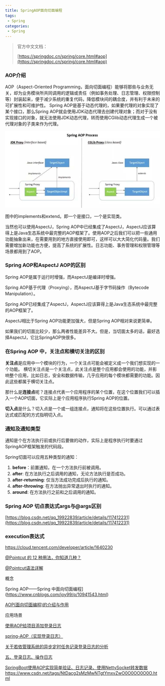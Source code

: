 ```yaml
---
title: SpringAOP面向切面编程
tags:
 - Spring
categories: 
 - Spring
---
```




> 官方中文文档：
>
> [https://springdoc.cn/spring/core.html#aop](https://springdoc.cn/spring/core.html#aop)



### AOP介绍

AOP（Aspect-Oriented Programming，面向切面编程）能够将那些与业务无关，却为业务模块所共同调用的逻辑或责任（例如事务处理、日志管理、权限控制等）封装起来，便于减少系统的重复代码，降低模块间的耦合度，并有利于未来的可扩展性和可维护性。
Spring AOP是基于动态代理的，如果要代理的对象实现了某个接口，那么Spring AOP就会使用JDK动态代理去创建代理对象；而对于没有实现接口的对象，就无法使用JDK动态代理，转而使用CGlib动态代理生成一个被代理对象的子类来作为代理。

![image-20231113170949925](Spring面向切面编程.assets/image-20231113170949925.jpg)

图中的implements和extend。即一个是接口，一个是实现类。

当然也可以使用AspectJ，Spring AOP中已经集成了AspectJ，AspectJ应该算得上是Java生态系统中最完整的AOP框架了。使用AOP之后我们可以把一些通用功能抽象出来，在需要用到的地方直接使用即可，这样可以大大简化代码量。我们需要增加新功能也方便，提高了系统的扩展性。日志功能、事务管理和权限管理等场景都用到了AOP。

### Spring AOP和AspectJ AOP的区别

Spring AOP是属于运行时增强，而AspectJ是编译时增强。

Spring AOP基于代理（Proxying），而AspectJ基于字节码操作（Bytecode Manipulation）。

Spring AOP已经集成了AspectJ，AspectJ应该算得上是Java生态系统中最完整的AOP框架了。

AspectJ相比于Spring AOP功能更加强大，但是Spring AOP相对来说更简单。

如果我们的切面比较少，那么两者性能差异不大。但是，当切面太多的话，最好选择AspectJ，它比SpringAOP快很多。

### 在Spring AOP 中，关注点和横切关注的区别

**关注点**是应用中一个模块的行为，一个关注点可能会被定义成一个我们想实现的一个功能。 横切关注点是一个关注点，此关注点是整个应用都会使用的功能，并影响整个应用，比如日志，安全和数据传输，几乎应用的每个模块都需要的功能。因此这些都属于横切关注点。

那什么是**连接点**呢？连接点代表一个应用程序的某个位置，在这个位置我们可以插入一个AOP切面，它实际上是个应用程序执行Spring AOP的位置。

**切入点**是什么？切入点是一个或一组连接点，通知将在这些位置执行。可以通过表达式或匹配的方式指明切入点。

### 通知及通知类型

通知是个在方法执行前或执行后要做的动作，实际上是程序执行时要通过SpringAOP框架触发的代码段。

Spring切面可以应用五种类型的通知：

1. **before**：前置通知，在一个方法执行前被调用。
2. **after**: 在方法执行之后调用的通知，无论方法执行是否成功。
3. **after-returning**: 仅当方法成功完成后执行的通知。
4. **after-throwing**: 在方法抛出异常退出时执行的通知。
5. **around**: 在方法执行之前和之后调用的通知。



### Spring AOP 切点表达式args与@args区别

[https://blog.csdn.net/qq_19922839/article/details/117412231](https://blog.csdn.net/qq_19922839/article/details/117412231)



### execution表达式

https://cloud.tencent.com/developer/article/1640230

[@Pointcut 的 12 种用法，你知道几种？](https://zhuanlan.zhihu.com/p/153317556)

[@Pointcut语法详解](https://blog.csdn.net/justlpf/article/details/103400452)



概念

Spring AOP——Spring 中面向切面编程](https://www.cnblogs.com/joy99/p/10941543.html)

[AOP(面向切面编程)的介绍与作用](https://www.freesion.com/article/7911501010/)



应用场景

[使用AOP给项目添加登录日志](https://blog.csdn.net/w139074301/article/details/121703536)

[spring-AOP（实现登录日志）](https://blog.csdn.net/weixin_48112109/article/details/125672876)

[关于若依管理系统的异步定时任务记录登录日志的分析](https://blog.csdn.net/DreamsArchitects/article/details/117376278)

[五、登录日志、操作日志](https://www.jianshu.com/p/e6a567cc2fa2)

[SpringBoot使用AOP实现简单验证、日志记录、使用NettySocket转发数据](http://www.zuidaima.com/share/5226709711834112.htm) https://www.csdn.net/tags/NtDacg2sMzMwNTgtYmxvZwO0O0OO0O0O.html